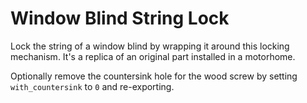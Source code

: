 # Window Blind String Lock

Lock the string of a window blind by wrapping it around this locking mechanism.
It's a replica of an original part installed in a motorhome.

Optionally remove the countersink hole for the wood screw by setting
`with_countersink` to `0` and re-exporting.
